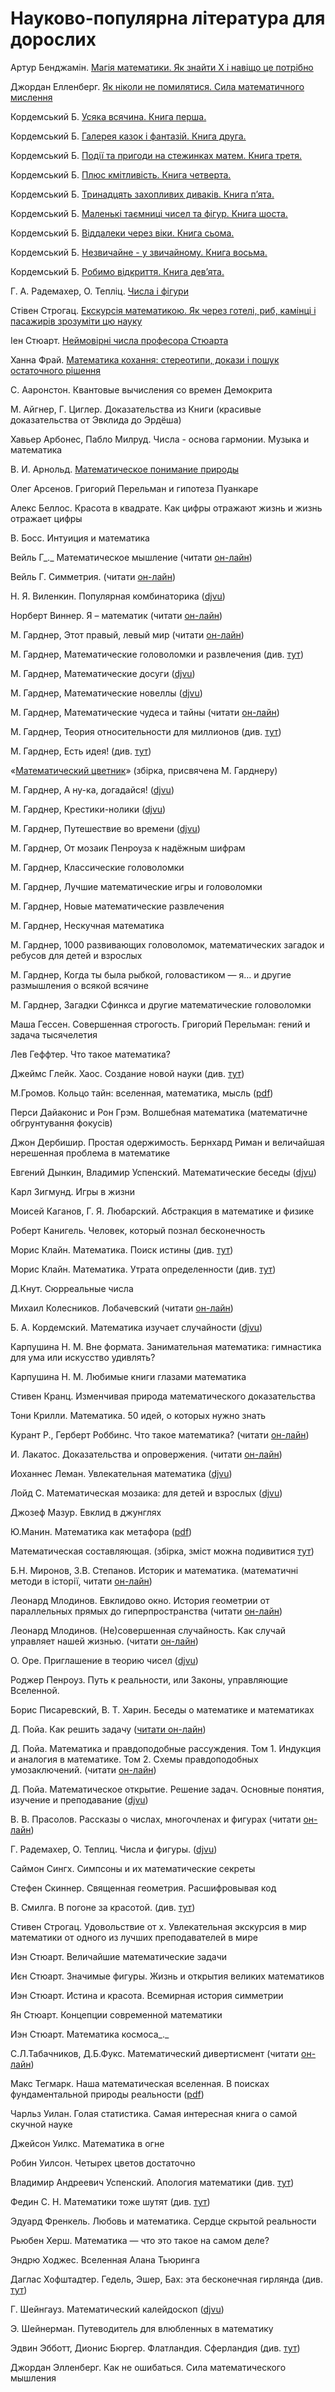 # Науково-популярна література для дорослих

  
Артур Бенджамін. [Магія математики. Як знайти Х і навіщо це потрібно](https://kmbooks.com.ua/book?code=733716)

Джордан Елленберг. [Як ніколи не помилятися. Сила математичного мислення](https://nashformat.ua/products/yak-nikoly-ne-pomylyatysya.-syla-matematychnogo-myslennya-709048)

Кордемський Б. [Усяка всячина. Книга перша.](https://bohdan-books.com/catalog/book/103853/)

Кордемський Б. [Галерея казок і фантазій. Книга друга.](https://bohdan-books.com/catalog/book/99318/)

Кордемський Б. [Події та пригоди на стежинках матем. Книга третя.](https://bohdan-books.com/catalog/book/103025/)

Кордемський Б. [Плюс кмітливість. Книга четверта.](https://bohdan-books.com/catalog/book/103002/)

Кордемський Б. [Тринадцять захопливих диваків. Книга п’ята.](https://bohdan-books.com/catalog/book/103562/)

Кордемський Б. [Маленькі таємниці чисел та фігур. Книга шоста.](https://bohdan-books.com/catalog/book/102353/)

Кордемський Б. [Віддалеки через віки. Книга сьома.](https://bohdan-books.com/catalog/book/99204/)

Кордемський Б. [Незвичайне - у звичайному. Книга восьма.](https://bohdan-books.com/catalog/book/102722/)

Кордемський Б. [Робимо відкриття. Книга дев’ята.](https://bohdan-books.com/catalog/book/103227/)

Г. А. Радемахер, О. Тепліц. [Числа і фігури](https://bohdan-books.com/catalog/book/104055/)

Стівен Строгац. [Екскурсія математикою. Як через готелі, риб, камінці і пасажирів зрозуміти цю науку](https://nashformat.ua/products/ekskursiya-matematykoyu.-yak-cherez-goteli-ryb-kamintsi-i-pasazhyriv-zrozumity-tsyu-nauku-709220)

Іен Стюарт. [Неймовірні числа професора Стюарта](https://nashformat.ua/products/nejmovirni-chysla-profesora-styuarta-909245)

Ханна Фрай. [Математика кохання: стереотипи, докази і пошук остаточного рішення](https://nashformat.ua/products/matematyka-kohannya-stereotypy-dokazy-i-poshuk-ostatochnogo-rishennya-707344)



С. Ааронстон. Квантовые вычисления со времен Демокрита

М. Айгнер, Г. Циглер. Доказательства из Книги \(красивые доказательства от Эвклида до Эрдёша\)

Хавьер Арбонес, Пабло Милруд. Числа - основа гармонии. Музыка и математика

В. И. Арнольд. [Математическое понимание природы](https://www.mccme.ru/free-books/arnold/VIA-mpp.pdf)

Олег Арсенов. Григорий Перельман и гипотеза Пуанкаре

Алекс Беллос. Красота в квадрате. Как цифры отражают жизнь и жизнь отражает цифры

В. Босс. Интуиция и математика

 Вейль Г_._  Математическое мышление \(читати [он-лайн](https://www.mathedu.ru/text/veyl_matematicheskoe_myshlenie_1989/p0/)\)

 Вейль Г.  Симметрия. \(читати [он-лайн](https://www.mathedu.ru/text/veyl_simmetriya_1968/p0/)\)

Н. Я. Виленкин. Популярная комбинаторика \([djvu](https://math.ru/lib/files/djvu/combinatorika.djvu)\)

Норберт Виннер. Я – математик \(читати [он-лайн](http://mathemlib.ru/books/item/f00/s00/z0000028/index.shtml)\)

М. Гарднер, Этот правый, левый мир \(читати [он-лайн](https://e-libra.me/read/465723-etot-pravyy-levyy-mir.html)\)

М. Гарднер, Математические головоломки и развлечения \(див. [тут](https://royallib.com/book/martin_gardner/matematicheskie_golovolomki_i_razvlecheniya.html)\)

М. Гарднер, Математические досуги \([djvu](https://sheba.spb.ru/za/mat-dosug-1972.djvu)\)

М. Гарднер, Математические новеллы \([djvu](https://sheba.spb.ru/za/mat-novel-1974.djvu)\)

М. Гарднер, Математические чудеса и тайны \(читати [он-лайн](https://www.mathedu.ru/text/gardner_matematicheskie_chudesa_i_tayny_1967/p0/)\)

М. Гарднер, Теория относительности для миллионов \(див. [тут](https://royallib.com/book/martin_gardner/teoriya_otnositelnosti_dlya_millionov.html)\)

М. Гарднер, Есть идея! \(див. [тут](https://royallib.com/book/martin_gardner/est_ideya.html)\)

«[Математический цветник](http://ilib.mccme.ru/djvu/cvetnik.htm)» \(збірка, присвячена М. Гарднеру\)

М. Гарднер, А ну-ка, догадайся! \([djvu](https://sheba.spb.ru/za/anu-ka-dog-1984.djvu)\)

М. Гарднер, Крестики-нолики \([djvu](https://sheba.spb.ru/za/gardner-krestiki-1988.djvu)\)

М. Гарднер, Путешествие во времени \([djvu](https://sheba.spb.ru/za/puteshestvie-vovreneni-1990.djvu)\) 

М. Гарднер, От мозаик Пенроуза к надёжным шифрам 

М. Гарднер, Классические головоломки 

М. Гарднер, Лучшие математические игры и головоломки 

М. Гарднер, Новые математические развлечения 

М. Гарднер, Нескучная математика 

М. Гарднер, 1000 развивающих головоломок, математических загадок и ребусов для детей и взрослых 

М. Гарднер, Когда ты была рыбкой, головастиком — я… и другие размышления о всякой всячине 

М. Гарднер, Загадки Сфинкса и другие математические головоломки

Маша Гессен. Совершенная строгость. Григорий Перельман: гений и задача тысячелетия

Лев Геффтер. Что такое математика?

Джеймс Глейк. Хаос. Создание новой науки \(див. [тут](https://royallib.com/book/gleyk_dgeyms/haos_sozdanie_novoy_nauki.html)\)

М.Громов. Кольцо тайн: вселенная, математика, мысль \([pdf](https://www.phantastike.com/math/koltso_tayn/pdf/)\)

Перси Дайаконис и Рон Грэм. Волшебная математика \(математичне обгрунтування фокусів\)

Джон Дербишир. Простая одержимость. Бернхард Риман и величайшая нерешенная проблема в математике

Евгений Дынкин, Владимир Успенский. Математические беседы \([djvu](https://sheba.spb.ru/vuz/matemat-besedy-1952.djvu)\)

Карл Зигмунд. Игры в жизни 

Моисей Каганов, Г. Я. Любарский. Абстракция в математике и физике

Роберт Канигель. Человек, который познал бесконечность

Морис Клайн. Математика. Поиск истины \(див. [тут](https://royallib.com/book/klayn_moris/matematika_poisk_istini.html)\)

Морис Клайн. Математика. Утрата определенности \(див. [тут](https://royallib.com/book/klayn_moris/matematika_utrata_opredelennosti.html)\)

Д.Кнут. Сюрреальные числа

Михаил Колесников. Лобачевский \(читати [он-лайн](https://www.litmir.me/br/?b=196949&p=1)\)

 Б. А. Кордемский. Математика изучает случайности \([djvu](https://sheba.spb.ru/vuz/matematika-sluchainosti-1975.djvu)\)

Карпушина Н. М. Вне формата. Занимательная математика: гимнастика для ума или искусство удивлять?

Карпушина Н. М. Любимые книги глазами математика

Стивен Кранц. Изменчивая природа математического доказательства

Тони Крилли. Математика. 50 идей, о которых нужно знать

Курант Р., Герберт Роббинс. Что такое математика? \(читати [он-лайн](https://www.mathedu.ru/text/kurant_robbins_chto_takoe_matematika_2001/p7/)\)

И. Лакатос. Доказательства и опровержения. \(читати [он-лайн](https://www.mathedu.ru/text/lakatos_dokazatelstva_i_oproverzheniya_1967/p0/)\)

Иоханнес Леман. Увлекательная математика \([djvu](https://sheba.spb.ru/za/uvlekat-matemat-1985.djvu)\)

Лойд С. Математическая мозаика: для детей и взрослых \([djvu](https://sheba.spb.ru/za/mat-moz-1980.djvu)\)

Джозеф Мазур. Евклид в джунглях 

Ю.Манин. Математика как метафора \([pdf](https://math.ru/lib/files/pdf/manin.pdf)\)

Математическая составляющая. \(збірка, зміст можна подивитися [тут](https://www.mathedu.ru/files/news/books/matematicheskaya_sostavlyayushhaya_2019.pdf)\)

Б.Н. Миронов, З.В. Степанов. Историк и математика. \(математичні методи в історії, читати [он-лайн](https://bookree.org/reader?file=590994)\)

Леонард Млодинов. Евклидово окно. История геометрии от параллельных прямых до гиперпространства \(читати [он-лайн](https://readli.net/chitat-online/?b=320962&pg=1)\)

Леонард Млодинов. \(Не\)совершенная случайность. Как случай управляет нашей жизнью. \(читати [он-лайн](https://www.e-reading.life/book.php?book=1015476)\)

О. Оре. Приглашение в теорию чисел \([djvu](https://math.ru/lib/files/djvu/bib-kvant-15/Kv03-80_Priglashenie_V_Teoriyu_Chisel_O.Ore.djvu)\)

Роджер Пенроуз. Путь к реальности, или Законы, управляющие Вселенной. 

Борис Писаревский, В. Т. Харин. Беседы о математике и математиках

Д. Пойа. Как решить задачу \([читати он-лайн](https://www.mathedu.ru/text/poya_kak_reshat_zadachu_1959/p2/)\)

Д. Пойа. Математика и правдоподобные рассуждения. Том 1. Индукция и аналогия в математике. Том 2. Схемы правдоподобных умозаключений. \(читати [он-лайн](https://www.mathedu.ru/text/poya_matematika_i_pravdopodobnye_rassuzhdeniya_1975/p0/)\)

Д. Пойа. Математическое открытие. Решение задач. Основные понятия, изучение и преподавание \([djvu](https://math.ru/lib/files/djvu/polya/otkrytie.djvu)\)

В. В. Прасолов. Рассказы о числах, многочленах и фигурах \(читати [он-лайн](https://www.mathedu.ru/text/prasolov_rasskazy_o_chislah_mnogochlenah_i_figurah_2017/p0/)\)

Г. Радемахер, О. Теплиц. Числа и фигуры. \([djvu](https://sheba.spb.ru/vuz/chisla-figury-1962.djvu)\)

Саймон Сингх. Симпсоны и их математические секреты

Стефен Скиннер. Священная геометрия. Расшифровывая код 

В. Смилга. В погоне за красотой. \(див. [тут](https://royallib.com/book/smilga_voldemar/v_pogone_za_krasotoy.html)\)

Стивен Строгац. Удовольствие от х. Увлекательная экскурсия в мир математики от одного из лучших преподавателей в мире

Иэн Стюарт. Величайшие математические задачи

Иєн Стюарт. Значимые фигуры. Жизнь и открытия великих математиков

Иэн Стюарт. Истина и красота. Всемирная история симметрии

Ян Стюарт. Концепции современной математики

Иэн Стюарт. Математика космоса_._

С.Л.Табачников, Д.Б.Фукс. Математический дивертисмент \(читати [он-лайн](https://docs.google.com/viewer?url=https%3A%2F%2Fs.11klasov.ru%2Findex.php%3Fdo%3Ddownload%26id%3D9534%26viewonline%3D1)\)

Макс Тегмарк. Наша математическая вселенная. В поисках фундаментальной природы реальности \([pdf](http://studspace.ru/wp-content/uploads/2017/10/1tegmark_maks_nasha_matematicheskaya_vselennaya_v_poiskakh_fu-1.pdf)\)

Чарльз Уилан. Голая статистика. Самая интересная книга о самой скучной науке

Джейсон Уилкс. Математика в огне

Робин Уилсон. Четырех цветов достаточно

Владимир Андреевич Успенский. Апология математики \(див. [тут](https://royallib.com/book/uspenskiy_vladimir_andreevich/apologiya_matematiki_ili_o_matematike_kak_chasti_duhovnoy_kulturi.html)\)

Федин С. Н. Математики тоже шутят \(див. [тут](https://royallib.com/book/fedin_sergey/matematiki_toge_shutyat.html)\)

Эдуард Френкель. Любовь и математика. Сердце скрытой реальности

Рьюбен Херш. Математика — что это такое на самом деле?

Эндрю Ходжес. Вселенная Алана Тьюринга

Даглас Хофштадтер. Гедель, Эшер, Бах: эта бесконечная гирлянда \(див. [тут](https://royallib.com/book/hofshtadter_daglas/gedel_esher_bah_eta_beskonechnaya_girlyanda.html)\)

Г. Шейнгауз. Математический калейдоскоп \([djvu](https://sheba.spb.ru/za/kvant08-matemat-1981.djvu)\)

Э. Шейнерман. Путеводитель для влюбленных в математику

Эдвин Эбботт, Дионис Бюргер. Флатландия. Сферландия \(див. [тут](https://royallib.com/book/byurger_dionis/sferlandiya.html)\)

 Джордан Элленберг. Как не ошибаться. Сила математического мышления

